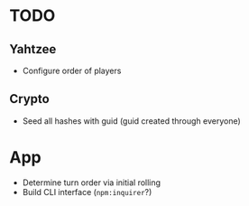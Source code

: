 # TODO

## Yahtzee
- Configure order of players

## Crypto
- Seed all hashes with guid (guid created through everyone)

# App
- Determine turn order via initial rolling
- Build CLI interface (`npm:inquirer`?)
